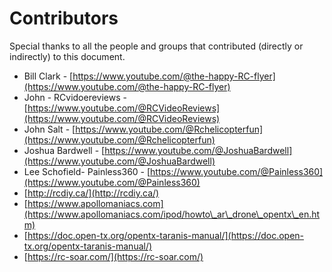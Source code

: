 # Contributors

Special thanks to all the people and groups that contributed (directly or indirectly) to this document.

* Bill Clark - [https://www.youtube.com/@the-happy-RC-flyer](https://www.youtube.com/@the-happy-RC-flyer)
* John - RCvidoereviews - [https://www.youtube.com/@RCVideoReviews](https://www.youtube.com/@RCVideoReviews)
* John Salt - [https://www.youtube.com/@Rchelicopterfun](https://www.youtube.com/@Rchelicopterfun)
* Joshua Bardwell - [https://www.youtube.com/@JoshuaBardwell](https://www.youtube.com/@JoshuaBardwell)
* Lee Schofield- Painless360 - [https://www.youtube.com/@Painless360](https://www.youtube.com/@Painless360)
* [http://rcdiy.ca/](http://rcdiy.ca/)
* [https://www.apollomaniacs.com](https://www.apollomaniacs.com/ipod/howto\_ar\_drone\_opentx\_en.htm)
* [https://doc.open-tx.org/opentx-taranis-manual/](https://doc.open-tx.org/opentx-taranis-manual/)
* [https://rc-soar.com/](https://rc-soar.com/)
